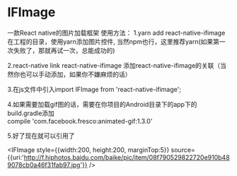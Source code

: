 # IFImage
一款React  native的图片加载框架
使用方法：
1.yarn add react-native-ifimage
在工程的目录，使用yarn添加图片控件, 当然npm也行，这里推荐yarn(如果第一次失败了，那就再试一次，总能成功的)

2.react-native link react-native-ifimage
添加react-native-ifimage的关联（当然你也可以手动添加，如果你不嫌麻烦的话）

3.在js文件中引入import IFImage from 'react-native-ifimage';


4.如果需要加载gif图的话，需要在你项目的Android目录下的app下的build.gradle添加     
compile 'com.facebook.fresco:animated-gif:1.3.0'

5.好了现在就可以引用了


<IFImage
    style={{width:200, height:200, marginTop:5}}
    source={{uri:'http://f.hiphotos.baidu.com/baike/pic/item/08f790529822720e910b489078cb0a46f31fab97.jpg'}}
/>




